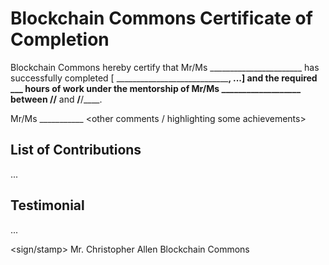 # Blockchain Commons Certificate of Completion

Blockchain Commons hereby certify that Mr/Ms _______________________ has successfully completed [ ________________________________, ...] and the required ___ hours of work under the mentorship of Mr/Ms ___________________ between __/__/____ and __/__/____.

Mr/Ms ___________ <other comments / highlighting some achievements>

## List of Contributions

...

## Testimonial

...


<sign>                                    <sign/stamp>
Mr. Christopher Allen                 Blockchain Commons
